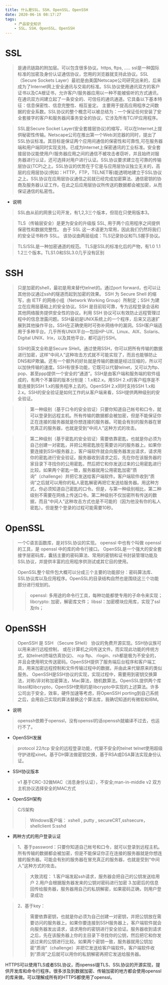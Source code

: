 ```yaml
---
title: 什么是SSL、SSH、OpenSSL、OpenSSH
date: 2020-06-16 08:17:27
tags:
    - 产品安全知识
    - SSL、SSH、OpenSSL、OpenSSH
---
```


# SSL 
>是通讯链路的附加层。可以包含很多协议。https, ftps, .....
ssl是一种国际标准的加密及身份认证通信协议，您用的浏览器就支持此协议。SSL（Secure Sockets Layer）最初是由美国Netscape公司研究出来的，后来成为了Internet网上安全通讯与交易的标准。SSL协议使用通讯双方的客户证书以及CA根证书，允许客户/服务器应用以一种不能被偷听的方式通讯，在通讯双方间建立起了一条安全的、可信任的通讯通道。它具备以下基本特征：信息保密性、信息完整性、相互鉴定。 主要用于提高应用程序之间数据的安全系数。SSL协议的整个概念可以被总结为：一个保证任何安装了安全套接字的客户和服务器间事务安全的协议，它涉及所有TC/IP应用程序。

<!--more-->

>SSL是Secure Socket Layer(安全套接层协议)的缩写，可以在Internet上提供秘密性传输。Netscape公司在推出第一个Web浏览器的同时，提出了SSL协议标准。其目标是保证两个应用间通信的保密性和可靠性,可在服务器端和用户端同时实现支持。已成为Internet上保密通讯的工业标准。安全套接层协议能使用户/服务器应用之间的通信不被攻击者窃听，并且始终对服务器进行认证，还可选择对用户进行认证。SSL协议要求建立在可靠的传输层协议(TCP)之上。SSL协议的优势在于它是与应用层协议独立无关的，高层的应用层协议(例如：HTTP，FTP，TELNET等)能透明地建立于SSL协议之上。SSL协议在应用层协议通信之前就已经完成加密算法、通信密钥的协商及服务器认证工作。在此之后应用层协议所传送的数据都会被加密，从而保证通信的私密性。

* 说明
>SSL由从前的网景公司开发，有1,2,3三个版本，但现在只使用版本3。

>TLS（传输层安全）是更为安全的升级版 SSL, 用于两个应用程序之间提供保密性和数据完整性。
由于 SSL 这一术语更为常用，因此我们仍然将我们的安全证书称作 SSL。
该协议由两层组成：TLS记录协议和TLS握手协议。

>TLS/SSL是一种加密通道的规范。
TLS是SSL的标准化后的产物，有1.0 1.1 1.2三个版本。TLS1.0和SSL3.0几乎没有区别


# SSH 
>只是加密的shell，最初是用来替代telnet的。通过port forward，也可以让其他协议通过ssh的隧道而起到加密的效果。
SSH 为 Secure Shell 的缩写，由 IETF 的网络小组（Network Working Group）所制定；SSH 为建立在应用层基础上的安全协议。SSH 是目前较可靠，专为远程登录会话和其他网络服务提供安全性的协议。利用 SSH 协议可以有效防止远程管理过程中的信息泄露问题。SSH最初是UNIX系统上的一个程序，后来又迅速扩展到其他操作平台。SSH在正确使用时可弥补网络中的漏洞。SSH客户端适用于多种平台。几乎所有UNIX平台—包括HP-UX、Linux、AIX、Solaris、Digital UNIX、Irix，以及其他平台，都可运行SSH。

>SSH的英文全称是Secure SHell。通过使用SSH，你可以把所有传输的数据进行加密，这样“中间人”这种攻击方式就不可能实现了，而且也能够防止DNS和IP欺骗。还有一个额外的好处就是传输的数据是经过压缩的，所以可以加快传输的速度。SSH有很多功能，它既可以代替telnet，又可以为ftp、pop、甚至ppp提供一个安全的“通道”。SSH是由客户端和服务端的软件组成的，有两个不兼容的版本分别是：1.x和2.x。用SSH 2.x的客户程序是不能连接到SSH 1.x的服务程序上去的。OpenSSH 2.x同时支持SSH 1.x和2.x。SSH的安全验证是如何工作的从客户端来看，SSH提供两种级别的安全验证。

>>第一种级别（基于口令的安全验证）只要你知道自己帐号和口令，就可以登录到远程主机。所有传输的数据都会被加密，但是不能保证你正在连接的服务器就是你想连接的服务器。可能会有别的服务器在冒充真正的服务器，也就是受到“中间人”这种方式的攻击。

>>第二种级别（基于密匙的安全验证）需要依靠密匙，也就是你必须为自己创建一对密匙，并把公用密匙放在需要访问的服务器上。如果你要连接到SSH服务器上，客户端软件就会向服务器发出请求，请求用你的密匙进行安全验证。服务器收到请求之后，先在你在该服务器的家目录下寻找你的公用密匙，然后把它和你发送过来的公用密匙进行比较。如果两个密匙一致，服务器就用公用密匙加密“质询”（challenge）并把它发送给客户端软件。客户端软件收到“质询”之后就可以用你的私人密匙解密再把它发送给服务器。用这种方式，你必须知道自己密匙的口令。但是，与第一种级别相比，第二种级别不需要在网络上传送口令。第二种级别不仅加密所有传送的数据，而且“中间人”这种攻击方式也是不可能的（因为他没有你的私人密匙）。但是整个登录的过程可能需要10秒。


# OpenSSL 
>一个C语言函数库，是对SSL协议的实现。
openssl 中也有个叫做 openssl 的工具，是 openssl 中的库的命令行接口。
OpenSSL是一个强大的安全套接字层密码库，囊括主要的密码算法、常用的密钥和证书封装管理功能及SSL协议，并提供丰富的应用程序供测试或其它目的使用。

>OpenSSL整个软件包大概可以分成三个主要的功能部分：密码算法库、SSL协议库以及应用程序。OpenSSL的目录结构自然也是围绕这三个功能部分进行规划的。
>>openssl: 多用途的命令行工具，每种功能都使专用的子命令来实现；
>>libcrypto: 加密，解密库文件；
>>libssl：加密模块应用库，实现了ssl及tls；


# OpenSSH 
>OpenSSH 是 SSH （Secure SHell） 协议的免费开源实现。SSH协议族可以用来进行远程控制， 或在计算机之间传送文件。而实现此功能的传统方式，如telnet(终端仿真协议)、 rcp ftp、 rlogin、rsh都是极为不安全的，并且会使用明文传送密码。OpenSSH提供了服务端后台程序和客户端工具，用来加密远程控制和文件传输过程中的数据，并由此来代替原来的类似服务。
OpenSSH是SSH协议的实现，实现过程中，需要用到密钥交换算法，对称/非对称加密算法，Mac算法，随机数算法。OpenSSL提供两个库libssl和libcrypto，OpenSSH使用的是libcrypto中实现的上述算法。许多公司出于安全，效率，硬件加速等考虑，将OpenSSH porting到自己系统之后，会用自己实现的算法替换这个算法库，我确切知道的有微软和IBM。

* 说明
>openssh依赖于openssl，没有openssl的话openssh就编译不过去，也运行不了。

* OpenSSH发展
>protocol 22/tcp 安全的远程登录功能，代替不安全的telnet telnet使用超级守护进程xinet。基于DH算法做密钥交换，基于RSA或DSA算法实现身份认证。

* SSH协议版本
>v1 基于CRC-32做MAC（消息身份认证），不安全;man-in-middle
>v2 双方主机协议选择安全的MAC方式

* OpenSSH架构
>C/S架构
>>Windows客户端：
xshell , putty , secureCRT,sshsecure，shellclient
S:sshd

* 两种方式的用户登录认证
> 1、基于password：只要你知道自己帐号和口令，就可以登录到远程主机。所有传输的数据都会被加密，但是不能保证你正在连接的服务器就是你想连接的服务器。可能会有别的服务器在冒充真正的服务器，也就是受到“中间人”这种方式的攻击。
>>大致流程：
>>1.客户端发起ssh请求，服务器会把自己的公钥发送给用户
>>2.用户会根据服务器发来的公钥对密码进行加密
>>3.加密后的信息回传给服务器，服务器用自己的私钥解密，如果密码正确，则用户登录成功

> 2、基于key：
>>需要依靠密钥，也就是你必须为自己创建一对密钥，并把公钥放在需要访问的服务器上。如果你要连接到SSH服务器上，客户端软件就会向服务器发出请求，请求用你的密钥进行安全验证。服务器收到请求之后，先在该服务器上你的主目录下寻找你的公钥，然后把它和你发送过来的公钥进行比较。如果两个密钥一致，服务器就用公钥加密“质询”（challenge）并把它发送给客户端软件。客户端软件收到“质询”之后就可以用你的私钥解密再把它发送给服务器。

HTTPS可以使用TLS或者SSL协议，而openssl是TLS、SSL协议的开源实现，提供开发库和命令行程序。很多涉及到数据加密、传输加密的地方都会使用openssl的库来做。可以理解成所有的HTTPS都使用了openssl。


